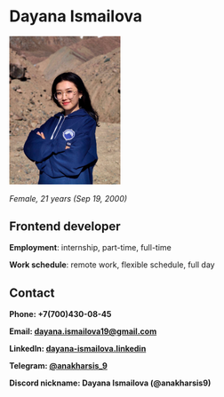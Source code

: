 # Dayana Ismailova
<img src="Dayana%20Ismailova.png"  width="200" height="50%">

_Female, 21 years (Sep 19, 2000)_

## Frontend developer
**Employment**: internship, part-time, full-time

**Work schedule**: remote work, flexible schedule, full day
## Contact

**Phone: +7(700)430-08-45**

**Email: dayana.ismailova19@gmail.com**

**LinkedIn: [dayana-ismailova.linkedin](https://www.linkedin.com/in/dayana-ismailova-bbb66a1b0)**

**Telegram:  [@anakharsis_9](https://t.me/anakharsis_9)**

**Discord nickname:  Dayana Ismailova (@anakharsis9)**

